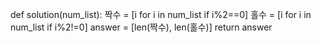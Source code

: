 def solution(num_list):
    짝수 = [i for i in num_list if i%2==0]
    홀수 = [i for i in num_list if i%2!=0]
    answer = [len(짝수), len(홀수)]
    return answer